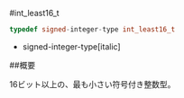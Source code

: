#int_least16_t
```cpp
typedef signed-integer-type int_least16_t
```
* signed-integer-type[italic]

##概要

16ビット以上の、最も小さい符号付き整数型。
